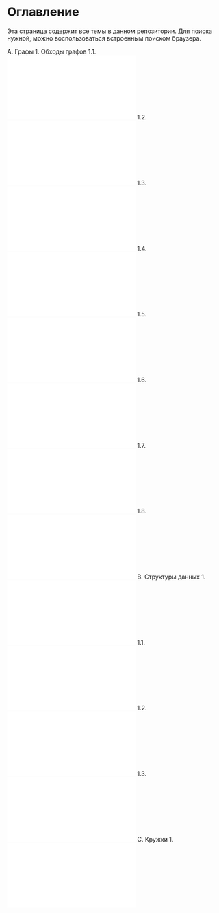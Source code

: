 # Оглавление

Эта страница содержит все темы в данном репозитории. Для поиска нужной, можно воспользоваться встроенным поиском браузера.

A. Графы
	1. Обходы графов
    1.1. ![Мосты](graphs/dfs/bridges.md)
		1.2. ![Точки сочленения](graphs/dfs/articulation_points.md)
		1.3. ![Циклы (не)чётной длины](graphs/dfs/odd_even_cycles.md)
		1.4. ![Рёберная двусвязность](graphs/dfs/edge-connectivity.md)
		1.5. ![Вершинная двусвязность](graphs/dfs/vertex-connectivity.md)
		1.6. ![Компоненты сильной связности](graphs/dfs/scc.md)
		1.7. ![Эйлеров цикл](graphs/dfs/eulerian_cycle.md)
		1.8. ![2-SAT](graphs/dfs/2-sat.md)
B. Структуры данных
	1. ![Дерево отрезков](data_structures/segment_tree/segment_tree.md)
		1.1. ![Реализация на массиве](data_structures/segment_tree/array_implementation.md)
		1.2. ![Неявное ДО](data_structures/segment_tree/implicit.md)
		1.3. ![Отложенные операции](data_structures/segment_tree/lazy_propagation.md)
C. Кружки
	1. ![Т-поколение параллель B 2025](groups/t-generation_b_2025.md)

